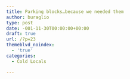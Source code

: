 ```yaml
---
title: Parking blocks…because we needed them
author: buraglio
type: post
date: -001-11-30T00:00:00+00:00
draft: true
url: /?p=23
themeblvd_noindex:
  - 'true'
categories:
  - Cold Locals

---
```

